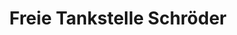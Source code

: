 ---
title: "Freie Tankstelle Schröder"
url: /wadersloh/freie-tankstelle-schroeder/
shop: Bäckerei
---